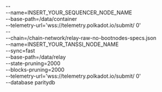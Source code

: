 -- \
--name=INSERT_YOUR_SEQUENCER_NODE_NAME \
--base-path=/data/container \
--telemetry-url='wss://telemetry.polkadot.io/submit/ 0' \
-- \
--chain=/chain-network/relay-raw-no-bootnodes-specs.json \
--name=INSERT_YOUR_TANSSI_NODE_NAME \
--sync=fast \
--base-path=/data/relay \
--state-pruning=2000 \
--blocks-pruning=2000 \
--telemetry-url='wss://telemetry.polkadot.io/submit/ 0' \
--database paritydb
